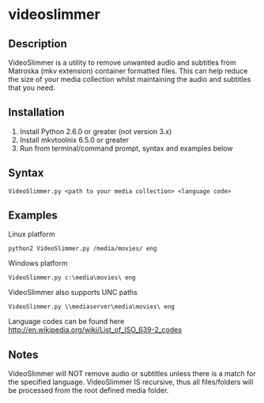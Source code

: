 videoslimmer
============

Description
-----------

VideoSlimmer is a utility to remove unwanted audio and subtitles from Matroska (mkv extension) container formatted files. This can help reduce the size of your media collection whilst maintaining the audio and subtitles that you need.

Installation
------------

1. Install Python 2.6.0 or greater (not version 3.x)
2. Install mkvtoolnix 6.5.0 or greater
3. Run from terminal/command prompt, syntax and examples below

Syntax
------
```
VideoSlimmer.py <path to your media collection> <language code>
```

Examples
--------

Linux platform		
```
python2 VideoSlimmer.py /media/movies/ eng
```
Windows	platform	
```
VideoSlimmer.py c:\media\movies\ eng
```
VideoSlimmer also supports UNC paths
```
VideoSlimmer.py \\mediaserver\media\movies\ eng
```

Language codes can be found here http://en.wikipedia.org/wiki/List_of_ISO_639-2_codes

Notes
-----

VideoSlimmer will NOT remove audio or subtitles unless there is a match for the specified language.
VideoSlimmer IS recursive, thus all files/folders will be processed from the root defined media folder.